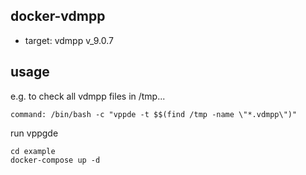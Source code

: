 ## docker-vdmpp
- target: vdmpp v\_9.0.7

## usage
e.g.
to check all vdmpp files in /tmp...
```
command: /bin/bash -c "vppde -t $$(find /tmp -name \"*.vdmpp\")"
```

run vppgde
```
cd example
docker-compose up -d
```

